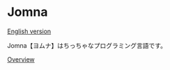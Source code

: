 # Jomna

[English version](http://bit.ly/23eo8j1 "not yet")

Jomna【ヨムナ】はちっちゃなプログラミング言語です。

[Overview](http://akouryy.github.io/jomna/overview.html)


